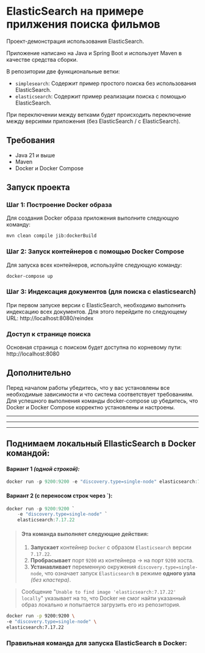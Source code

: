 # ElasticSearch на примере прилжения поиска фильмов

Проект-демонстрация использования ElasticSearch.

Приложение написано на Java и Spring Boot и использует Maven в качестве средства сборки. 

В репозитории две функциональные ветки:
- `simplesearch`: Содержит пример простого поиска без использования ElasticSearch.
- `elasticsearch`: Содержит пример реализации поиска с помощью ElasticSearch.

При переключении между ветками будет происходить переключение между версиями приложения (без ElasticSearch / с ElasticSearch).

## Требования
- Java 21 и выше
- Maven
- Docker и Docker Compose

## Запуск проекта

### Шаг 1: Построение Docker образа
Для создания Docker образа приложения выполните следующую команду:
```bash
mvn clean compile jib:dockerBuild
```

### Шаг 2: Запуск контейнеров с помощью Docker Compose
Для запуска всех контейнеров, используйте следующую команду:
```bash
docker-compose up
```

### Шаг 3: Индексация документов (для поиска с elasticsearch)
При первом запуске версии с ElasticSearch, необходимо выполнить индексацию всех документов. Для этого перейдите по следующему URL:
http://localhost:8080/reindex

### Доступ к странице поиска
Основная страница с поиском будет доступна по корневому пути:
http://localhost:8080

## Дополнительно
Перед началом работы убедитесь, что у вас установлены все необходимые зависимости и что система соответствует требованиям.
Для успешного выполнения команды docker-compose up убедитесь, что Docker и Docker Compose корректно установлены и настроены.


---

---

---

## Поднимаем локальный EllasticSearch в Docker командой:

#### Вариант 1 _(одной строкой):_
```powershell
docker run -p 9200:9200 -e "discovery.type=single-node" elasticsearch:7.17.22
```

#### Вариант 2 (с переносом строк через `):
```powershell
docker run -p 9200:9200 `
    -e "discovery.type=single-node" `
    elasticsearch:7.17.22
```
> #### Эта команда выполняет следующие действия:
> 1. **Запускает** контейнер `Docker` с образом `Elasticsearch` версии `7.17.22`.
> 2. **Пробрасывает** порт `9200` из контейнера -> на порт `9200` хоста.
> 3. **Устанавливает** переменную окружения `discovery.type=single-node`, 
что означает запуск `Elasticsearch` в режиме **одного узла** _(без кластера)_.

> Сообщение "`Unable to find image 'elasticsearch:7.17.22' locally`" указывает на то, 
> что Docker не смог найти указанный образ локально и попытается загрузить его из репозитория.

```bash
docker run -p 9200:9200 \
-e "discovery.type=single-node" \
elasticsearch:7.17.22
```

### Правильная команда для запуска ElasticSearch в Docker:



